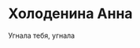 <!DOCTYPE HTML PUBLIC "-//W3C//DTD HTML 4.01//EN" "http://www.w3.org/TR/html4/strict.dtd">
<html>
 <head>
  <meta http-equiv="Content-Type" content="text/html; charset=utf-8">
 </head>
 <body>
  <h1>Холоденина Анна</h1>
  <!-- Комментарий -->
  <p>Угнала тебя, угнала</p>
 </body>
</html>
